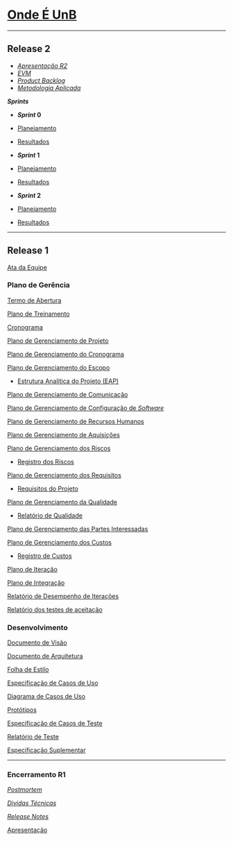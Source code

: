 # [Onde É UnB](https://github.com/fga-gpp-mds/mds-gpp-g2/wiki)

***
## Release 2

* [_Apresentação R2_]()
* [_EVM_](https://github.com/fga-gpp-mds/2017.1-OndeE-UnB/wiki/Earned-Value-Management-(EVM))
* [_Product Backlog_](https://github.com/fga-gpp-mds/mds-gpp-g2/wiki/Product-Backlog)
* [_Metodologia Aplicada_](https://github.com/fga-gpp-mds/mds-gpp-g2/wiki/Metodologia-Aplicada)

**_Sprints_**

* **_Sprint_ 0**

* [Planejamento](https://github.com/fga-gpp-mds/mds-gpp-g2/wiki/Planejamento-sprint-0)
* [Resultados](https://github.com/fga-gpp-mds/mds-gpp-g2/wiki/Resultados-sprint-0)

* **_Sprint_ 1**

* [Planejamento](https://github.com/fga-gpp-mds/mds-gpp-g2/wiki/Planejamento-sprint-1)
* [Resultados](https://github.com/fga-gpp-mds/mds-gpp-g2/wiki/Resultados-sprint-1)

* **_Sprint_ 2**

* [Planejamento](https://github.com/fga-gpp-mds/mds-gpp-g2/wiki/Planejamento-sprint-2)
* [Resultados](https://github.com/fga-gpp-mds/mds-gpp-g2/wiki/Resultados-sprint-2)


***
## Release 1

[Ata da Equipe](https://github.com/fga-gpp-mds/mds-gpp-g2/wiki/Ata-da-Equipe)

### Plano de Gerência

[Termo de Abertura](https://github.com/fga-gpp-mds/mds-gpp-g2/wiki/Termo-de-Abertura)

[Plano de Treinamento](https://github.com/fga-gpp-mds/mds-gpp-g2/wiki/Plano-de-Treinamento)

[Cronograma](https://github.com/fga-gpp-mds/2017.1-LocalizacaoDarcy/wiki/Cronograma)

[Plano de Gerenciamento de Projeto](https://github.com/fga-gpp-mds/mds-gpp-g2/wiki/Plano-de-Gerenciamento-de-Projeto)

[Plano de Gerenciamento do Cronograma](https://github.com/fga-gpp-mds/2017.1-LocalizacaoDarcy/wiki/Plano-de-gerenciamento-do-cronograma)

[Plano de Gerenciamento do Escopo](https://github.com/fga-gpp-mds/2017.1-LocalizacaoDarcy/wiki/Plano-de-gerenciamento-do-escopo)

   * [Estrutura Analítica do Projeto (EAP)](https://github.com/fga-gpp-mds/2017.1-LocalizacaoDarcy/wiki/Estrutura-Analitica-do-Projeto)

[Plano de Gerenciamento de Comunicação](https://github.com/fga-gpp-mds/2017.1-LocalizacaoDarcy/wiki/Plano-de-Gerenciamento-de-Comunica%C3%A7%C3%A3o)

[Plano de Gerenciamento de Configuração de *Software*](https://github.com/fga-gpp-mds/2017.1-LocalizacaoDarcy/wiki/Plano-de-Gerenciamento-de-Configura%C3%A7%C3%A3o-de-Software)

[Plano de Gerenciamento de Recursos Humanos](https://github.com/fga-gpp-mds/2017.1-LocalizacaoDarcy/wiki/Plano-de-Gerenciamento-de-Recursos-Humanos)

[Plano de Gerenciamento de Aquisições](https://github.com/fga-gpp-mds/2017.1-LocalizacaoDarcy/wiki/Plano-de-Gerenciamento-de-Aquisi%C3%A7%C3%B5es)

[Plano de Gerenciamento dos Riscos](https://github.com/fga-gpp-mds/2017.1-LocalizacaoDarcy/wiki/Plano-de-Gerenciamento-dos-Riscos)

   * [Registro dos Riscos](https://github.com/fga-gpp-mds/2017.1-LocalizacaoDarcy/wiki/Registro-dos-Riscos)

[Plano de Gerenciamento dos Requisitos](https://github.com/fga-gpp-mds/2017.1-LocalizacaoDarcy/wiki/Plano-de-Gerenciamento-dos-Requisitos)

   * [Requisitos do Projeto](https://github.com/fga-gpp-mds/2017.1-LocalizacaoDarcy/wiki/Requisitos-do-Projeto)

[Plano de Gerenciamento da Qualidade](https://github.com/fga-gpp-mds/2017.1-LocalizacaoDarcy/wiki/Plano-de-Gerenciamento-de-Qualidade)

   * [Relatório de Qualidade](https://github.com/fga-gpp-mds/2017.1-LocalizacaoDarcy/wiki/Relatorio-de-Qualidade)

[Plano de Gerenciamento das Partes Interessadas](https://github.com/fga-gpp-mds/2017.1-LocalizacaoDarcy/wiki/Plano-de-Gerenciamento-das-Partes-Interessadas)

[Plano de Gerenciamento dos Custos](https://github.com/fga-gpp-mds/2017.1-LocalizacaoDarcy/wiki/Plano-de-Gerenciamento-de-Custos)

   * [Registro de Custos](https://github.com/fga-gpp-mds/2017.1-OndeE-UnB/wiki/Relat%C3%B3rio-de-Custos)

[Plano de Iteração](https://github.com/fga-gpp-mds/2017.1-OndeE-UnB/wiki/Plano-de-Itera%C3%A7%C3%A3o)

[Plano de Integração](https://github.com/fga-gpp-mds/2017.1-OndeE-UnB/wiki/Plano-de-Integracao)

[Relatório de Desempenho de Iterações](https://github.com/fga-gpp-mds/2017.1-OndeE-UnB/wiki/Relatorio-de-Desempenho-de-Iterações)

[Relatório dos testes de aceitação](https://github.com/fga-gpp-mds/2017.1-OndeE-UnB/wiki/Relatório-de-Testes-de-Aceitação)


### Desenvolvimento
[Documento de Visão](https://github.com/fga-gpp-mds/mds-gpp-g2/wiki/Documento--de-Visão)

[Documento de Arquitetura](https://github.com/fga-gpp-mds/mds-gpp-g2/wiki/Documento-de-Arquitetura)

[Folha de Estilo](https://github.com/fga-gpp-mds/2017.1-OndeE-UnB/wiki/Folha-de-Estilo)

[Especificação de Casos de Uso](https://github.com/fga-gpp-mds/2017.1-OndeE-UnB/wiki/Especifica%C3%A7%C3%A3o-de-Casos-de-Uso)

[Diagrama de Casos de Uso](https://github.com/fga-gpp-mds/2017.1-OndeE-UnB/wiki/Diagrama-de-Casos-de-Uso)

[Protótipos](https://github.com/fga-gpp-mds/2017.1-OndeE-UnB/wiki/Protótipos)

[Especificação de Casos de Teste](https://github.com/fga-gpp-mds/2017.1-OndeE-UnB/wiki/Especifica%C3%A7%C3%A3o-de-Casos-de-Teste)

[Relatório de Teste](https://github.com/fga-gpp-mds/2017.1-OndeE-UnB/wiki/Relat%C3%B3rio-de-Teste)

[Especificação Suplementar](https://github.com/fga-gpp-mds/2017.1-OndeE-UnB/wiki/Especifica%C3%A7%C3%A3o-Suplementar)

***
### Encerramento R1
 
[_Postmortem_](https://github.com/fga-gpp-mds/2017.1-OndeE-UnB/wiki/Postmortem-R1)

[_Dividas Técnicas_](https://github.com/fga-gpp-mds/2017.1-OndeE-UnB/wiki/Dividas-T%C3%A9cnicas-para-a-R2)

[_Release Notes_](https://github.com/fga-gpp-mds/2017.1-OndeE-UnB/releases/tag/v0.1-alpha)

[Apresentação](https://docs.google.com/presentation/d/1-qzljjNW0Jf3lcqeNTG32oMbDcenEXfs_M6GxN9p8C8/edit?usp=sharing)